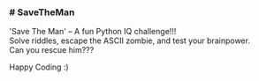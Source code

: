 <h3> # SaveTheMan </h3>
<P>
   'Save The Man' – A fun Python IQ challenge!!! 
   <br> Solve riddles, escape the ASCII zombie, and test your brainpower. 
   <br>Can you rescue him???
</P>
Happy Coding :)
